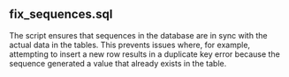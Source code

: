 ## fix_sequences.sql 
The script ensures that sequences in the database are in sync with the actual data in the tables. This prevents issues where, for example, attempting to insert a new row results in a duplicate key error because the sequence generated a value that already exists in the table.
